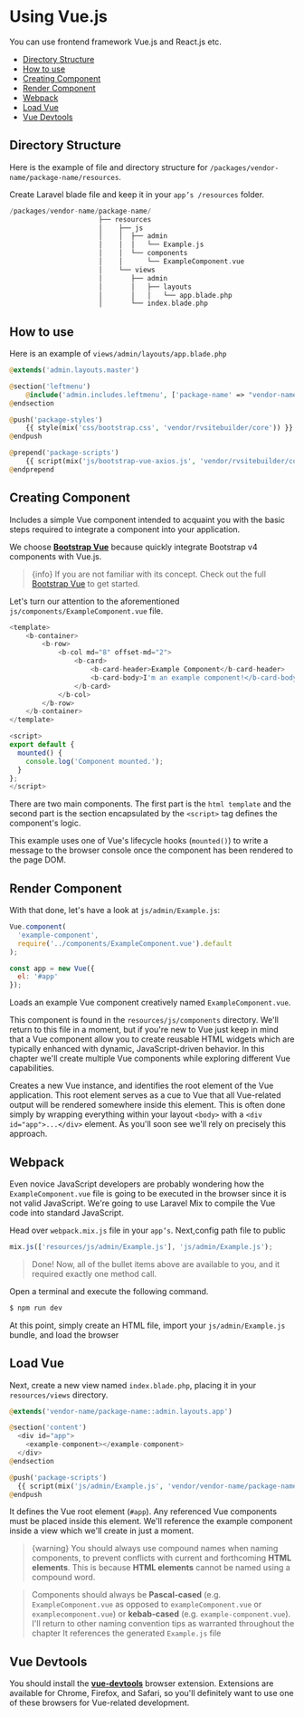 # Using Vue.js

You can use frontend framework Vue.js and React.js etc.

- [Directory Structure](#directory-structure)
- [How to use](#how-to-use)
- [Creating Component](#creating-component)
- [Render Component](#render-component)
- [Webpack](#webpack)
- [Load Vue](#load-vue)
- [Vue Devtools](#vue-devtools)

## Directory Structure

Here is the example of file and directory structure for `/packages/vendor-name/package-name/resources`.

Create Laravel blade file and keep it in your `app’s /resources` folder.

```php
/packages/vendor-name/package-name/
                      ├── resources
                      │    ├── js
                      │    │  ├── admin
                      │    │  │   └── Example.js
                      │    │  └── components
                      │    │      └── ExampleComponent.vue
                      │    └── views
                      │       ├── admin
                      │       │   ├── layouts
                      │       │   │   └── app.blade.php
                      │       └── index.blade.php


```

<!-- TODO: @june ขยายความด้วย -->

## How to use

Here is an example of `views/admin/layouts/app.blade.php`

```php
@extends('admin.layouts.master')

@section('leftmenu')
	@include('admin.includes.leftmenu', ['package-name' => "vendor-name/package-name"])
@endsection

@push('package-styles')
    {{ style(mix('css/bootstrap.css', 'vendor/rvsitebuilder/core')) }}
@endpush

@prepend('package-scripts')
    {{ script(mix('js/bootstrap-vue-axios.js', 'vendor/rvsitebuilder/core')) }}
@endprepend

```

## Creating Component

Includes a simple Vue component intended to acquaint you with the basic steps required to integrate a component into your application.

We choose **[Bootstrap Vue](https://bootstrap-vue.js.org)** because quickly integrate Bootstrap v4 components with Vue.js.

> {info} If you are not familiar with its concept. Check out the full [Bootstrap Vue](https://bootstrap-vue.js.org) to get started.

Let's turn our attention to the aforementioned `js/components/ExampleComponent.vue` file.

```javascript
<template>
    <b-container>
        <b-row>
            <b-col md="8" offset-md="2">
                <b-card>
                    <b-card-header>Example Component</b-card-header>
                    <b-card-body>I'm an example component!</b-card-body>
                </b-card>
            </b-col>
        </b-row>
    </b-container>
</template>

<script>
export default {
  mounted() {
    console.log('Component mounted.');
  }
};
</script>
```

There are two main components. The first part is the `html template` and the second part is the section encapsulated by the `<script>` tag defines the component's logic.

This example uses one of Vue's lifecycle hooks (`mounted()`) to write a message to the browser console once the component has been rendered to the page DOM.

## Render Component

With that done, let's have a look at `js/admin/Example.js`:

```javascript
Vue.component(
  'example-component',
  require('../components/ExampleComponent.vue').default
);

const app = new Vue({
  el: '#app'
});
```

Loads an example Vue component creatively named `ExampleComponent.vue`.

This component is found in the `resources/js/components` directory. We'll return to this file in a moment, but if you're new to Vue just keep in mind that a Vue component allow you to create reusable HTML widgets which are typically enhanced with dynamic, JavaScript-driven behavior. In this chapter we'll create multiple Vue components while exploring different Vue capabilities.

Creates a new Vue instance, and identifies the root element of the Vue application. This root element serves as a cue to Vue that all Vue-related output will be rendered somewhere inside this element. This is often done simply by wrapping everything within your layout `<body>` with a `<div id="app">...</div>` element. As you'll soon see we'll rely on precisely this approach.

## Webpack

Even novice JavaScript developers are probably wondering how the `ExampleComponent.vue` file is going to be executed in the browser since it is not valid JavaScript. We're going to use Laravel Mix to compile the Vue code into standard JavaScript.

Head over `webpack.mix.js` file in your `app’s`.
Next,config path file to public

```js
mix.js(['resources/js/admin/Example.js'], 'js/admin/Example.js');
```

> Done! Now, all of the bullet items above are available to you, and it required exactly one method call.

Open a terminal and execute the following command.

```php
$ npm run dev
```

At this point, simply create an HTML file, import your `js/admin/Example.js` bundle, and load the browser

## Load Vue

Next, create a new view named `index.blade.php`, placing it in your `resources/views` directory.

```php
@extends('vendor-name/package-name::admin.layouts.app')

@section('content')
  <div id="app">
    <example-component></example-component>
  </div>
@endsection

@push('package-scripts')
  {{ script(mix('js/admin/Example.js', 'vendor/vendor-name/package-name')) }}
@endpush
```

It defines the Vue root element (`#app`). Any referenced Vue components must be placed inside this element. We'll reference the example component inside a view which we'll create in just a moment.

> {warning} You should always use compound names when naming components, to prevent conflicts with current and forthcoming **HTML elements**. This is because **HTML elements** cannot be named using a compound word.

> Components should always be **Pascal-cased** (e.g. `ExampleComponent.vue` as opposed to `exampleComponent.vue` or `examplecomponent.vue`) or **kebab-cased** (e.g. `example-component.vue`). I'll return to other naming convention tips as warranted throughout the chapter It references the generated `Example.js` file

## Vue Devtools

You should install the **[vue-devtools](https://github.com/vuejs/vue-devtools)** browser extension. Extensions are available for Chrome, Firefox, and Safari, so you'll definitely want to use one of these browsers for Vue-related development.
